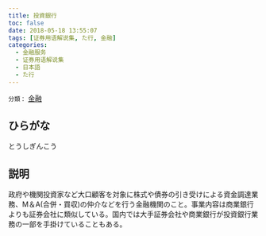 ```yaml
---
title: 投資銀行
toc: false
date: 2018-05-18 13:55:07
tags: [证券用语解说集, た行, 金融]
categories:
  - 金融服务
  - 证券用语解说集
  - 日本語
  - た行
---
```


`分類：` [金融](/tags/金融/)

## ひらがな

とうしぎんこう

## 説明

政府や機関投資家など大口顧客を対象に株式や債券の引き受けによる資金調達業務、M＆A(合併・買収)の仲介などを行う金融機関のこと。事業内容は商業銀行よりも証券会社に類似している。国内では大手証券会社や商業銀行が投資銀行業務の一部を手掛けていることもある。
